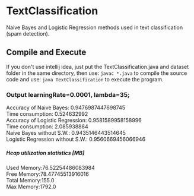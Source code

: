 # TextClassification
Naive Bayes and Logistic Regression methods used in text classification (spam detection).
## Compile and Execute
If you don't use intellij idea, just put the TextClassification.java and dataset folder in the same directory, then use: 
 `javac *.java` 
 to compile the source code and use: 
 `java TextClassification`
 to execute the program.
 ### Output learningRate=0.0001, lambda=35;
  Accuracy of Naive Bayes: 0.9476987447698745<br/>
  Time consumption: 0.524632992<br/>
  Accuracy of Logistic Regression: 0.9581589958158996<br/>
  Time consumption: 2.085938884<br/>
  Naive Bayes without S.W.: 0.9435146443514645<br/>
  Logistic Regression without S.W.: 0.9560669456066946<br/>
  ##### Heap utilization statistics [MB] #####
  Used Memory:76.52254486083984<br/>
  Free Memory:78.47745513916016<br/>
  Total Memory:155.0<br/>
  Max Memory:1792.0<br/>